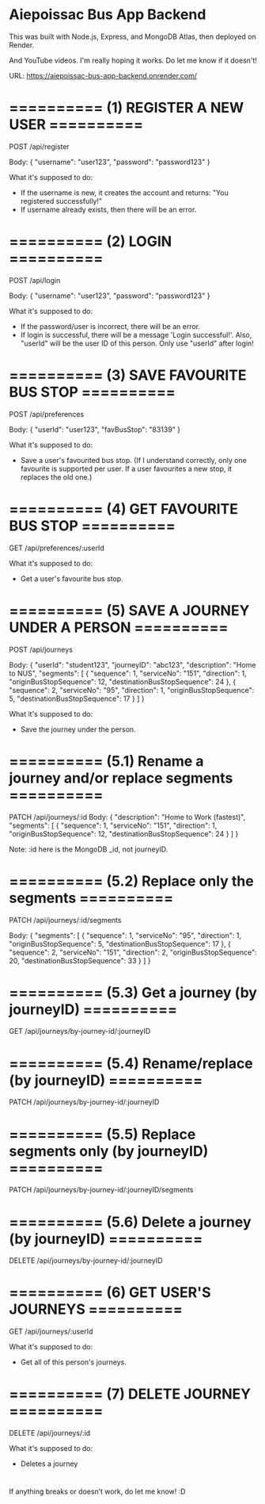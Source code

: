 # Aiepoissac Bus App Backend

This was built with Node.js, Express, and MongoDB Atlas, then deployed on Render.

And YouTube videos. I'm really hoping it works. Do let me know if it doesn't!

URL:
https://aiepoissac-bus-app-backend.onrender.com/


# ========== (1) REGISTER A NEW USER ==========
POST /api/register

Body:
{
  "username": "user123",
  "password": "password123"
}

What it's supposed to do:
* If the username is new, it creates the account and returns: "You registered successfully!"
* If username already exists, then there will be an error.


# ========== (2) LOGIN ==========
POST /api/login

Body:
{
  "username": "user123",
  "password": "password123"
}

What it's supposed to do:
* If the password/user is incorrect, there will be an error.
* If login is successful, there will be a message 'Login successful!'.
Also, "userId" will be the user ID of this person.
Only use "userId" after login!


# ========== (3) SAVE FAVOURITE BUS STOP ==========
POST /api/preferences

Body:
{
  "userId": "user123",
  "favBusStop": "83139"
}

What it's supposed to do:
* Save a user's favourited bus stop.
(If I understand correctly, only one favourite is supported per user. If a user favourites a new stop, it replaces the old one.)


# ========== (4) GET FAVOURITE BUS STOP ==========
GET /api/preferences/:userId

What it's supposed to do:
* Get a user's favourite bus stop.


# ========== (5) SAVE A JOURNEY UNDER A PERSON ==========
POST /api/journeys

Body:
{
  "userId": "student123",
  "journeyID": "abc123",
  "description": "Home to NUS",
  "segments": [
    {
      "sequence": 1,
      "serviceNo": "151",
      "direction": 1,
      "originBusStopSequence": 12,
      "destinationBusStopSequence": 24
    },
    {
      "sequence": 2,
      "serviceNo": "95",
      "direction": 1,
      "originBusStopSequence": 5,
      "destinationBusStopSequence": 17
    }
  ]
}

What it's supposed to do:
* Save the journey under the person.

# ========== (5.1) Rename a journey and/or replace segments ==========
PATCH /api/journeys/:id
Body:
{
  "description": "Home to Work (fastest)",
  "segments": [
    {
      "sequence": 1,
      "serviceNo": "151",
      "direction": 1,
      "originBusStopSequence": 12,
      "destinationBusStopSequence": 24
    }
  ]
}

Note: :id here is the MongoDB _id, not journeyID.


# ========== (5.2) Replace only the segments ==========
PATCH /api/journeys/:id/segments

Body:
{
  "segments": [
    {
      "sequence": 1,
      "serviceNo": "95",
      "direction": 1,
      "originBusStopSequence": 5,
      "destinationBusStopSequence": 17
    },
    {
      "sequence": 2,
      "serviceNo": "151",
      "direction": 2,
      "originBusStopSequence": 20,
      "destinationBusStopSequence": 33
    }
  ]
}


# ========== (5.3) Get a journey (by journeyID) ==========
GET /api/journeys/by-journey-id/:journeyID


# ========== (5.4) Rename/replace (by journeyID) ==========
PATCH /api/journeys/by-journey-id/:journeyID


# ========== (5.5) Replace segments only (by journeyID) ==========
PATCH /api/journeys/by-journey-id/:journeyID/segments


# ========== (5.6) Delete a journey (by journeyID) ==========
DELETE /api/journeys/by-journey-id/:journeyID


# ========== (6) GET USER'S JOURNEYS ==========
GET /api/journeys/:userId

What it's supposed to do:
* Get all of this person's journeys.


# ========== (7) DELETE JOURNEY ==========
DELETE /api/journeys/:id

What it's supposed to do:
* Deletes a journey

#
If anything breaks or doesn’t work, do let me know! :D

